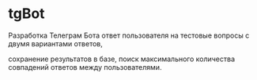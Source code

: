 # tgBot
Разработка Телеграм Бота
ответ пользователя на тестовые вопросы с двумя вариантами ответов,

сохранение результатов в базе, поиск максимального количества
совпадений ответов между пользователями.
